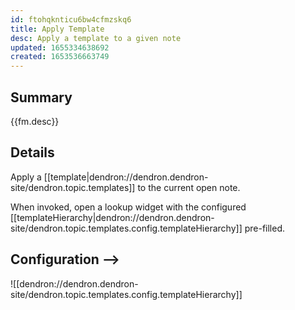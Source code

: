 ```yaml
---
id: ftohqknticu6bw4cfmzskq6
title: Apply Template
desc: Apply a template to a given note
updated: 1655334638692
created: 1653536663749
---
```


## Summary

{{fm.desc}}

## Details

Apply a [[template|dendron://dendron.dendron-site/dendron.topic.templates]] to the current open note. 

When invoked, open a lookup widget with the configured [[templateHierarchy|dendron://dendron.dendron-site/dendron.topic.templates.config.templateHierarchy]] pre-filled.

## Configuration -->

![[dendron://dendron.dendron-site/dendron.topic.templates.config.templateHierarchy]]


